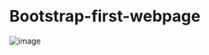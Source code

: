 # Bootstrap-first-webpage

![image](https://github.com/medetcandiler/Bootstrap-first-webpage/blob/main/projegif.gif)
